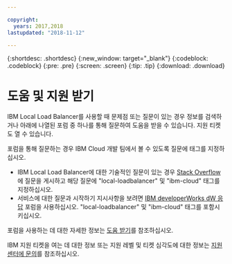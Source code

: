 ```yaml
---

copyright:
  years: 2017,2018
lastupdated: "2018-11-12"

---
```


{:shortdesc: .shortdesc}
{:new_window: target="_blank"}
{:codeblock: .codeblock}
{:pre: .pre}
{:screen: .screen}
{:tip: .tip}
{:download: .download}

# 도움 및 지원 받기

IBM Local Load Balancer를 사용할 때 문제점 또는 질문이 있는 경우 정보를 검색하거나 아래에 나열된 포럼 중 하나를 통해 질문하여 도움을 받을 수 있습니다. 지원 티켓도 열 수 있습니다.

포럼을 통해 질문하는 경우 IBM Cloud 개발 팀에서 볼 수 있도록 질문에 태그를 지정하십시오.

* IBM Local Load Balancer에 대한 기술적인 질문이 있는 경우 [Stack Overflow](https://stackoverflow.com/search?q=local-loadbalancer+ibm-bluemix)에 질문을 게시하고 해당 질문에 "local-loadbalancer" 및 "ibm-cloud" 태그를 지정하십시오.
* 서비스에 대한 질문과 시작하기 지시사항을 보려면 [IBM developerWorks dW 응답](https://developer.ibm.com/answers/topics/local-loadbalancer.html?smartspace=ibm-cloud) 포럼을 사용하십시오. "local-loadbalancer" 및 "ibm-cloud" 태그를 포함시키십시오.

포럼을 사용하는 데 대한 자세한 정보는 [도움 받기](/docs/support/index.html#getting-help)를 참조하십시오.

IBM 지원 티켓을 여는 데 대한 정보 또는 지원 레벨 및 티켓 심각도에 대한 정보는 [지원 센터에 문의](/docs/support/index.html#contacting-support)를 참조하십시오.
